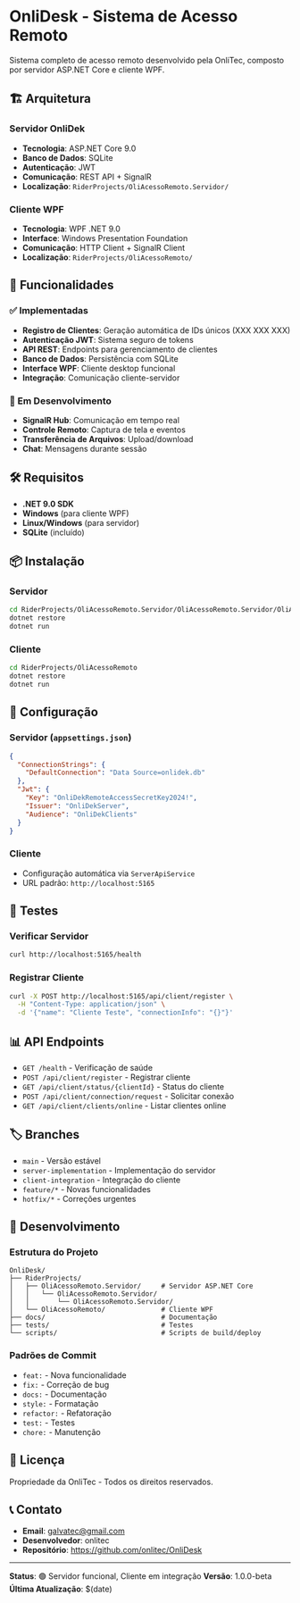 # OnliDesk - Sistema de Acesso Remoto

Sistema completo de acesso remoto desenvolvido pela OnliTec, composto por servidor ASP.NET Core e cliente WPF.

## 🏗️ Arquitetura

### Servidor OnliDek
- **Tecnologia**: ASP.NET Core 9.0
- **Banco de Dados**: SQLite
- **Autenticação**: JWT
- **Comunicação**: REST API + SignalR
- **Localização**: `RiderProjects/OliAcessoRemoto.Servidor/`

### Cliente WPF
- **Tecnologia**: WPF .NET 9.0
- **Interface**: Windows Presentation Foundation
- **Comunicação**: HTTP Client + SignalR Client
- **Localização**: `RiderProjects/OliAcessoRemoto/`

## 🚀 Funcionalidades

### ✅ Implementadas
- **Registro de Clientes**: Geração automática de IDs únicos (XXX XXX XXX)
- **Autenticação JWT**: Sistema seguro de tokens
- **API REST**: Endpoints para gerenciamento de clientes
- **Banco de Dados**: Persistência com SQLite
- **Interface WPF**: Cliente desktop funcional
- **Integração**: Comunicação cliente-servidor

### 🔄 Em Desenvolvimento
- **SignalR Hub**: Comunicação em tempo real
- **Controle Remoto**: Captura de tela e eventos
- **Transferência de Arquivos**: Upload/download
- **Chat**: Mensagens durante sessão

## 🛠️ Requisitos

- **.NET 9.0 SDK**
- **Windows** (para cliente WPF)
- **Linux/Windows** (para servidor)
- **SQLite** (incluído)

## 📦 Instalação

### Servidor
```bash
cd RiderProjects/OliAcessoRemoto.Servidor/OliAcessoRemoto.Servidor/OliAcessoRemoto.Servidor
dotnet restore
dotnet run
```

### Cliente
```bash
cd RiderProjects/OliAcessoRemoto
dotnet restore
dotnet run
```

## 🔧 Configuração

### Servidor (`appsettings.json`)
```json
{
  "ConnectionStrings": {
    "DefaultConnection": "Data Source=onlidek.db"
  },
  "Jwt": {
    "Key": "OnliDekRemoteAccessSecretKey2024!",
    "Issuer": "OnliDekServer",
    "Audience": "OnliDekClients"
  }
}
```

### Cliente
- Configuração automática via `ServerApiService`
- URL padrão: `http://localhost:5165`

## 🧪 Testes

### Verificar Servidor
```bash
curl http://localhost:5165/health
```

### Registrar Cliente
```bash
curl -X POST http://localhost:5165/api/client/register \
  -H "Content-Type: application/json" \
  -d '{"name": "Cliente Teste", "connectionInfo": "{}"}'
```

## 📊 API Endpoints

- `GET /health` - Verificação de saúde
- `POST /api/client/register` - Registrar cliente
- `GET /api/client/status/{clientId}` - Status do cliente
- `POST /api/client/connection/request` - Solicitar conexão
- `GET /api/client/clients/online` - Listar clientes online

## 🏷️ Branches

- `main` - Versão estável
- `server-implementation` - Implementação do servidor
- `client-integration` - Integração do cliente
- `feature/*` - Novas funcionalidades
- `hotfix/*` - Correções urgentes

## 👥 Desenvolvimento

### Estrutura do Projeto
```
OnliDesk/
├── RiderProjects/
│   ├── OliAcessoRemoto.Servidor/     # Servidor ASP.NET Core
│   │   └── OliAcessoRemoto.Servidor/
│   │       └── OliAcessoRemoto.Servidor/
│   └── OliAcessoRemoto/              # Cliente WPF
├── docs/                             # Documentação
├── tests/                            # Testes
└── scripts/                          # Scripts de build/deploy
```

### Padrões de Commit
- `feat:` - Nova funcionalidade
- `fix:` - Correção de bug
- `docs:` - Documentação
- `style:` - Formatação
- `refactor:` - Refatoração
- `test:` - Testes
- `chore:` - Manutenção

## 📝 Licença

Propriedade da OnliTec - Todos os direitos reservados.

## 📞 Contato

- **Email**: galvatec@gmail.com
- **Desenvolvedor**: onlitec
- **Repositório**: https://github.com/onlitec/OnliDesk

---

**Status**: 🟢 Servidor funcional, Cliente em integração
**Versão**: 1.0.0-beta
**Última Atualização**: $(date)
